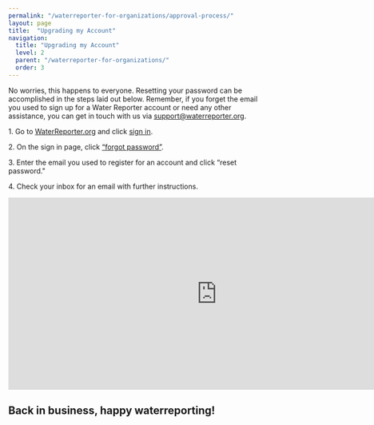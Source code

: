 ```yaml
---
permalink: "/waterreporter-for-organizations/approval-process/"
layout: page
title:  "Upgrading my Account"
navigation:
  title: "Upgrading my Account"
  level: 2
  parent: "/waterreporter-for-organizations/"
  order: 3
---
```


<p>
  No worries, this happens to everyone.  Resetting your password can be accomplished in the steps laid out below.  Remember, if you forget the email you used to sign up for a Water Reporter account or need any other assistance, you can get in touch with us via <a href="mailto:support@waterreporter.org">support@waterreporter.org</a>.
</p>


<p>
1. Go to <a href="https://waterreporter.org" target="_blank">WaterReporter.org</a> and click <a href="https://waterreporter.org/user/login" target="_blank">sign in</a>. 
</p>

<p>
2. On the sign in page, click <a href="https://waterreporter.org/user/reset" target="_blank">“forgot password”</a>. 
</p>

<p>
3. Enter the email you used to register for an account and click “reset password."
</p>

<p>
4. Check your inbox for an email with further instructions.
</p>

<p class="text-center">
<iframe src="https://player.vimeo.com/video/139004478?title=0&byline=0&portrait=0" width="833" height="385" frameborder="0" webkitallowfullscreen mozallowfullscreen allowfullscreen></iframe>
</p>

<h2 class="text-center">
Back in business, happy waterreporting!
</h2>
